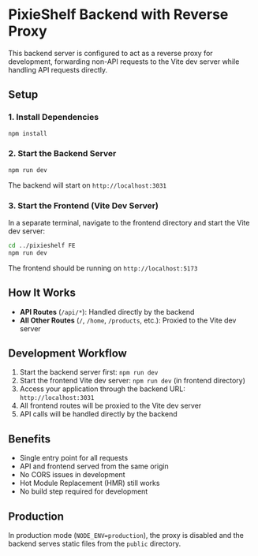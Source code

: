 # PixieShelf Backend with Reverse Proxy

This backend server is configured to act as a reverse proxy for development, forwarding non-API requests to the Vite dev server while handling API requests directly.

## Setup

### 1. Install Dependencies
```bash
npm install
```

### 2. Start the Backend Server
```bash
npm run dev
```

The backend will start on `http://localhost:3031`

### 3. Start the Frontend (Vite Dev Server)
In a separate terminal, navigate to the frontend directory and start the Vite dev server:
```bash
cd ../pixieshelf FE
npm run dev
```

The frontend should be running on `http://localhost:5173`

## How It Works

- **API Routes** (`/api/*`): Handled directly by the backend
- **All Other Routes** (`/`, `/home`, `/products`, etc.): Proxied to the Vite dev server

## Development Workflow

1. Start the backend server first: `npm run dev`
2. Start the frontend Vite dev server: `npm run dev` (in frontend directory)
3. Access your application through the backend URL: `http://localhost:3031`
4. All frontend routes will be proxied to the Vite dev server
5. API calls will be handled directly by the backend

## Benefits

- Single entry point for all requests
- API and frontend served from the same origin
- No CORS issues in development
- Hot Module Replacement (HMR) still works
- No build step required for development

## Production

In production mode (`NODE_ENV=production`), the proxy is disabled and the backend serves static files from the `public` directory. 